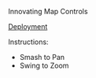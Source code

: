 Innovating Map Controls

[Deployment](https://sadrda.github.io/map-controls-physics/)

Instructions:

- Smash to Pan
- Swing to Zoom
